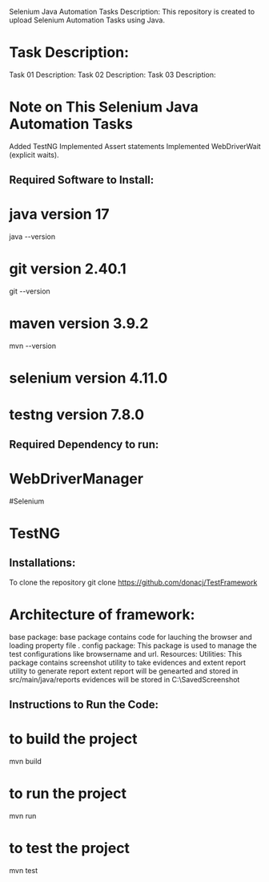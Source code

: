Selenium Java Automation Tasks
Description:
This repository is created to upload Selenium Automation Tasks using Java.

# Task Description:
Task 01 Description:
Task 02 Description:
Task 03 Description:
# Note on This Selenium Java Automation Tasks
Added TestNG
Implemented Assert statements
Implemented WebDriverWait (explicit waits).
## Required Software to Install:
# java version 17
java --version
# git version 2.40.1
git --version
# maven version 3.9.2
mvn --version
# selenium version 4.11.0

# testng version 7.8.0

## Required Dependency to run:
# WebDriverManager
#Selenium
# TestNG
## Installations:
To clone the repository git clone https://github.com/donacj/TestFramework

# Architecture of framework:
base package: base package contains code for lauching the browser and loading property file .
config package: This package is used to manage the test configurations like browsername and url.
Resources:
Utilities: This package contains screenshot utility to take evidences and extent report utility to generate report
extent report will be genearted and stored in src/main/java/reports
evidences will be stored in C:\SavedScreenshot
## Instructions to Run the Code:
# to build the project
mvn build
# to run the project
mvn run
# to test the project
mvn test
